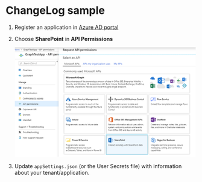 ﻿# ChangeLog sample

1. Register an application in [Azure AD portal](https://aad.portal.azure.com)

1. Choose **SharePoint** in **API Permissions**

	![](SharePointAPIPermissions.png)

1. Update `appSettings.json` (or the User Secrets file) with information about your tenant/application.
